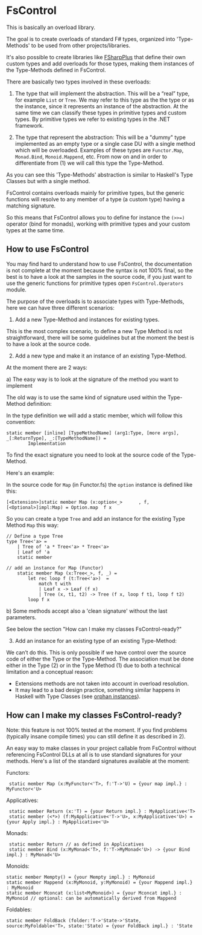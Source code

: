 FsControl
=========

This is basically an overload library.

The goal is to create overloads of standard F# types, organized into 'Type-Methods' to be used from other projects/libraries.

It's also possible to create libraries like [FSharpPlus](https://github.com/gmpl/FSharpPlus) that define their own custom types and add overloads for those types, making them instances of the Type-Methods defined in FsControl.

There are basically two types involved in these overloads:

1) The type that will implement the abstraction. This will be a “real” type, for example <code>List</code> or <code>Tree</code>. We may refer to this type as the the type or as the instance, since it represents an instance of the abstraction. At the same time we can classify these types in primitive types and custom types. By primitive types we refer to existing types in the .NET framework.

2) The type that represent the abstraction: This will be a "dummy" type implemented as an empty type or a single case DU with a single method which will be overloaded. Examples of these types are <code>Functor.Map</code>, <code>Monad.Bind</code>, <code>Monoid.Mappend</code>, etc. From now on and in order to differentiate from (1) we will call this type the Type-Method.

As you can see this 'Type-Methods' abstraction is similar to Haskell's Type Classes but with a single method.

FsControl contains overloads mainly for primitive types, but the generic functions will resolve to any member of a type (a custom type) having a matching signature.

So this means that FsControl allows you to define for instance the <code>(>>=)</code> operator (bind for monads), working with primitive types and your custom types at the same time.


How to use FsControl
--------------------

You may find hard to understand how to use FsControl, the documentation is not complete at the moment because the syntax is not 100% final, so the best is to have a look at the samples in the source code, if you just want to use the generic functions for primitive types open <code>FsControl.Operators</code> module.


The purpose of the overloads is to associate types with Type-Methods, here we can have three different scenarios:

 1) Add a new Type-Method and instances for existing types.

This is the most complex scenario, to define a new Type Method is not straightforward, there will be some guidelines but at the moment the best is to have a look at the source code.

 2) Add a new type and make it an instance of an existing Type-Method.
 
At the moment there are 2 ways:

 a) The easy way is to look at the signature of the method you want to implement

The old way is to use the same kind of signature used within the Type-Method definition:

In the type definition we will add a static member, which will follow this convention:

    static member [inline] [TypeMethodName] (arg1:Type, [more args], _[:ReturnType], _:[TypeMethodName]) =
            Implementation

To find the exact signature you need to look at the source code of the Type-Method.

Here's an example:

In the source code for <code>Map</code> (in Functor.fs) the <code>option</code> instance is defined like this:

    [<Extension>]static member Map (x:option<_>      , f, [<Optional>]impl:Map) = Option.map  f x

So you can create a type <code>Tree</code> and add an instance for the existing Type Method <code>Map</code> this way:

    // Define a type Tree
    type Tree<'a> =
        | Tree of 'a * Tree<'a> * Tree<'a>
        | Leaf of 'a
        static member 

    // add an ìnstance for Map (Functor)
        static member Map (x:Tree<_>, f, _) = 
		    let rec loop f (t:Tree<'a>)  =
                match t with
                | Leaf x -> Leaf (f x)
                | Tree (x, t1, t2) -> Tree (f x, loop f t1, loop f t2)
		    loop f x

 b) Some methods accept also a 'clean signature' without the last parameters.
 
See below the section "How can I make my classes FsControl-ready?"

 3) Add an instance for an existing type of an existing Type-Method:

We can’t do this. This is only possible if we have control over the source code of either the Type or the Type-Method.
The association must be done either in the Type (2) or in the Type Method (1) due to both a technical limitation and a conceptual reason:
 - Extensions methods are not taken into account in overload resolution.
 - It may lead to a bad design practice, something similar happens in Haskell with Type Classes (see [orphan instances](http://www.haskell.org/haskellwiki/Orphan_instance)).


How can I make my classes FsControl-ready?
------------------------------------------

Note: this feature is not 100% tested at the moment. If you find problems (typically insane compile times) you can still define it as described in 2).

An easy way to make classes in your project callable from FsControl without referencing FsControl DLLs at all is to use standard signatures for your methods. Here's a list of the standard signatures available at the moment:

 Functors:
 
     static member Map (x:MyFunctor<'T>, f:'T->'U) = {your map impl.} : MyFunctor<'U>
     
 Applicatives:
 
     static member Return (x:'T) = {your Return impl.} : MyApplicative<'T>
     static member (<*>) (f:MyApplicative<'T->'U>, x:MyApplicative<'U>) = {your Apply impl.} : MyApplicative<'U>
     
 Monads:
 
     static member Return // as defined in Applicatives
     static member Bind (x:MyMonad<'T>, f:'T->MyMonad<'U>) -> {your Bind impl.} : MyMonad<'U>
   
Monoids:

	static member Mempty() = {your Mempty impl.} : MyMonoid
	static member Mappend (x:MyMonoid, y:MyMonoid) = {your Mappend impl.} : MyMonoid
	static member Mconcat (x:list<MyMonoid>) = {your Mconcat impl.} : MyMonoid // optional: can be automatically derived from Mappend

Foldables:

    static member FoldBack (folder:'T->'State->'State, source:MyFoldable<'T>, state:'State) = {your FoldBack impl.} : 'State